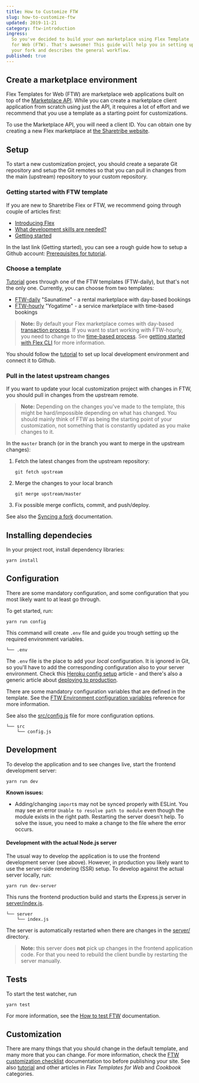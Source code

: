 ```yaml
---
title: How to Customize FTW
slug: how-to-customize-ftw
updated: 2019-11-21
category: ftw-introduction
ingress:
  So you've decided to build your own marketplace using Flex Template
  for Web (FTW). That's awesome! This guide will help you in setting up
  your fork and describes the general workflow.
published: true
---
```


## Create a marketplace environment

Flex Templates for Web (FTW) are marketplace web applications built on
top of the [Marketplace API](/background/concepts/#marketplace-api).
While you can create a marketplace client application from scratch using
just the API, it requires a lot of effort and we recommend that you use
a template as a starting point for customizations.

To use the Marketplace API, you will need a client ID. You can obtain
one by creating a new Flex marketplace at
[the Sharetribe website](https://www.sharetribe.com/#start-building-with-flex).

## Setup

To start a new customization project, you should create a separate Git
repository and setup the Git remotes so that you can pull in changes
from the main (upstream) repository to your custom repository.

### Getting started with FTW template

If you are new to Sharetribe Flex or FTW, we recommend going through
couple of articles first:

- [Introducing Flex](/introduction/introducing-flex/)
- [What development skills are needed?](/introduction/development-skills/)
- [Getting started](/tutorial/introduction/)

In the last link (Getting started), you can see a rough guide how to
setup a Github account:
[Prerequisites for tutorial](http://localhost:8000/tutorial/introduction/#prerequisites).

### Choose a template

[Tutorial](/tutorial/introduction/) goes through one of the FTW
templates (FTW-daily), but that's not the only one. Currently, you can
choose from two templates:

- [FTW-daily](https://github.com/sharetribe/ftw-daily) "Saunatime" - a
  rental marketplace with day-based bookings
- [FTW-hourly](https://github.com/sharetribe/ftw-hourly) "Yogatime" - a
  service marketplace with time-based bookings

> **Note:** By default your Flex marketplace comes with day-based
> [transaction process](/background/transaction-process/). If you want
> to start working with FTW-hourly, you need to change to the
> [time-based process](https://github.com/sharetribe/flex-example-processes/tree/master/preauth-unit-time-booking).
> See
> [getting started with Flex CLI](/flex-cli/getting-started-with-flex-cli/)
> for more information.

You should follow the [tutorial](/tutorial/introduction/) to set up
local development environment and connect it to Github.

### Pull in the latest upstream changes

If you want to update your local customization project with changes in
FTW, you should pull in changes from the upstream remote.

> **Note:** Depending on the changes you've made to the template, this
> might be hard/impossible depending on what has changed. You should
> mainly think of FTW as being the starting point of your customization,
> not something that is constantly updated as you make changes to it.

In the `master` branch (or in the branch you want to merge in the
upstream changes):

1.  Fetch the latest changes from the upstream repository:

    ```shell
    git fetch upstream
    ```

1.  Merge the changes to your local branch

    ```shell
    git merge upstream/master
    ```

1.  Fix possible merge conflicts, commit, and push/deploy.

See also the
[Syncing a fork](https://help.github.com/en/github/collaborating-with-issues-and-pull-requests/syncing-a-fork)
documentation.

## Installing dependecies

In your project root, install dependency libraries:

```shell
yarn install
```

## Configuration

There are some mandatory configuration, and some configuration that you
most likely want to at least go through.

To get started, run:

```shell
yarn run config
```

This command will create `.env` file and guide you trough setting up the
required environment variables.

```shell
└── .env
```

The `.env` file is the place to add your _local_ configuration. It is
ignored in Git, so you'll have to add the corresponding configuration
also to your server environment. Check this
[Heroku config setup](/tutorial-branding/deploy-to-heroku/#deploy-to-heroku)
article - and there's also a generic article about
[deploying to production](/ftw-hosting/how-to-deploy-ftw-to-production/).

There are some mandatory configuration variables that are defined in the
template. See the
[FTW Environment configuration variables](/ftw-configuration/ftw-env/)
reference for more information.

See also the
[src/config.js](https://github.com/sharetribe/ftw-daily/blob/master/src/config.js)
file for more configuration options.

```shell
└── src
    └── config.js
```

## Development

To develop the application and to see changes live, start the frontend
development server:

```shell
yarn run dev
```

<extrainfo title="Extra: troubleshooting">

**Known issues:**

- Adding/changing `import`s may not be synced properly with ESLint. You
  may see an error `Unable to resolve path to module` even though the
  module exists in the right path. Restarting the server doesn't help.
  To solve the issue, you need to make a change to the file where the
  error occurs.

</extrainfo>

#### Development with the actual Node.js server

The usual way to develop the application is to use the frontend
development server (see above). However, in production you likely want
to use the server-side rendering (SSR) setup. To develop against the
actual server locally, run:

```shell
yarn run dev-server
```

This runs the frontend production build and starts the Express.js server
in
[server/index.js](https://github.com/sharetribe/ftw-daily/blob/master/server/index.js).

```shell
└── server
    └── index.js
```

The server is automatically restarted when there are changes in the
[server/](https://github.com/sharetribe/ftw-daily/tree/master/server)
directory.

> **Note:** this server does **not** pick up changes in the frontend
> application code. For that you need to rebuild the client bundle by
> restarting the server manually.

## Tests

To start the test watcher, run

```shell
yarn test
```

For more information, see the
[How to test FTW](/ftw-testing-error-handling/how-to-test-ftw/)
documentation.

## Customization

There are many things that you should change in the default template,
and many more that you can change. For more information, check the
[FTW customization checklist](/ftw-introduction/customization-checklist/)
documentation too before publishing your site. See also
[tutorial](/tutorial/introduction/) and other articles in _Flex
Templates for Web_ and _Cookbook_ categories.
